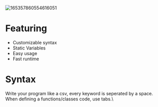 ![165357860554616051](https://user-images.githubusercontent.com/89941741/170521171-b6e9018b-8f78-4cd5-a7a7-9af65a26ea08.png)
# Featuring
- Customizable syntax
- Static Variables
- Easy usage
- Fast runtime
# Syntax
Write your program like a csv, every keyword is seperated by a space.\
When defining a functions/classes code, use tabs.\
